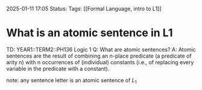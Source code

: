 2025-01-11 17:05
Status: 
Tags: [[Formal Language, intro to L1]]
# What is an atomic sentence in L1

TD: YEAR1::TERM2::PH136 Logic 1
Q: What are atomic sentences?
A: Atomic sentences are the result of combining an n-place predicate (a predicate of arity n) with n occurrences of (individual) constants (i.e., of replacing every variable in the predicate with a constant).

note: any sentence letter is an atomic sentence of $L_{1}$
<!--ID: 1736615283782-->
